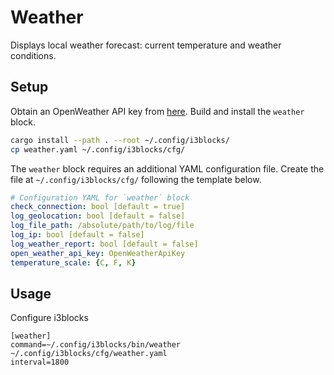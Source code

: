 # Weather

Displays local weather forecast: current temperature and weather conditions.

## Setup

Obtain an OpenWeather API key from [here][1]. Build and install the `weather` block.

```sh
cargo install --path . --root ~/.config/i3blocks/
cp weather.yaml ~/.config/i3blocks/cfg/
```

The `weather` block requires an additional YAML configuration file. Create the
file at `~/.config/i3blocks/cfg/` following the template below.

```yaml
# Configuration YAML for `weather` block
check_connection: bool [default = true]
log_geolocation: bool [default = false]
log_file_path: /absolute/path/to/log/file
log_ip: bool [default = false]
log_weather_report: bool [default = false]
open_weather_api_key: OpenWeatherApiKey
temperature_scale: {C, F, K}
```

## Usage

Configure i3blocks

```
[weather]
command=~/.config/i3blocks/bin/weather ~/.config/i3blocks/cfg/weather.yaml
interval=1800
```

[1]: https://openweathermap.org/appid

